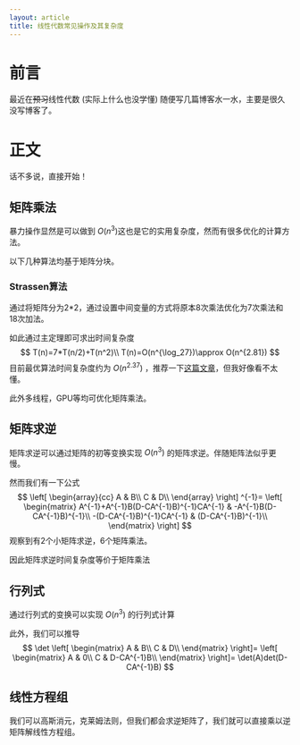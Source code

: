 ```yaml
---
layout: article
title: 线性代数常见操作及其复杂度
---
```

# 前言

最近在~~预习~~线性代数 (实际上什么也没学懂) 随便写几篇博客水一水，主要是很久没写博客了。

# 正文

话不多说，直接开始！

## 矩阵乘法

暴力操作显然是可以做到 $O(n^3)$​ 这也是它的实用复杂度，然而有很多优化的计算方法。

以下几种算法均基于矩阵分块。

### Strassen算法

通过将矩阵分为2*2，通过设置中间变量的方式将原本8次乘法优化为7次乘法和18次加法。

如此通过主定理即可求出时间复杂度
$$
T(n)=7*T(n/2)+T(n^2)\\
T(n)=O(n^{\log_27})\approx O(n^{2.81})
$$
目前最优算法时间复杂度约为 $O(n^{2.37})$ ，推荐一下[这篇文章](https://www.cnblogs.com/Elegia/p/matrix-multiplication-omega.html)，但我好像看不太懂。

此外多线程，GPU等均可优化矩阵乘法。

## 矩阵求逆

矩阵求逆可以通过矩阵的初等变换实现 $O(n^3)$ 的矩阵求逆。伴随矩阵法似乎更慢。

然而我们有一下公式
$$
\left[
	\begin{array}{cc}
A & B\\
C & D\\
	\end{array}
\right]
^{-1}=
\left[
	\begin{matrix}
A^{-1}+A^{-1}B(D-CA^{-1}B)^{-1}CA^{-1} & -A^{-1}B(D-CA^{-1}B)^{-1}\\
-(D-CA^{-1}B)^{-1}CA^{-1} & (D-CA^{-1}B)^{-1}\\
	\end{matrix}
\right]
$$
观察到有2个小矩阵求逆，6个矩阵乘法。

因此矩阵求逆时间复杂度等价于矩阵乘法

## 行列式

通过行列式的变换可以实现 $O(n^3)$ 的行列式计算

此外，我们可以推导
$$
\det
\left[
	\begin{matrix}
A & B\\
C & D\\
	\end{matrix}
\right]=
\left[
	\begin{matrix}
A & 0\\
C & D-CA^{-1}B\\
	\end{matrix}
\right]=
\det(A)det(D-CA^{-1}B)
$$

## 线性方程组

我们可以高斯消元，克莱姆法则，但我们都会求逆矩阵了，我们就可以直接乘以逆矩阵解线性方程组。
